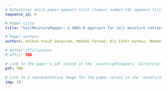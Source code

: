 ```yaml
---
# Determines which paper appears first (lowest number (0) appears first)
sequence_id: 0

# Paper title
title: "SoilMoistureMapper: a GNSS-R approach for soil moisture retrieval on UAV (Lightning)"

# Paper authors
authors: Volkan Yusuf Senyurek, Mehedi Farhad, Ali Cafer Gurbuz, Mehmet Kurum, Robert Moorhead

# Author affiliations
# affil: TBD

# Link to the paper's pdf (place in the `assets/pdf/papers` directory)
pdf: TBD

# Link to a representative image for the paper (place in the `assets/img/papers` directory)
img: 19
---
```

